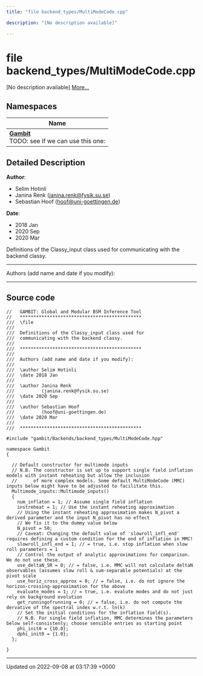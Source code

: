 ```yaml
---
title: "file backend_types/MultiModeCode.cpp"

description: "[No description available]"

---
```


# file backend_types/MultiModeCode.cpp

[No description available] [More...](#detailed-description)

## Namespaces

| Name           |
| -------------- |
| **[Gambit](/documentation/code/namespaces/namespacegambit/)** <br>TODO: see if we can use this one:  |

## Detailed Description


**Author**: 

  * Selim Hotinli 
  * Janina Renk ([janina.renk@fysik.su.se](mailto:janina.renk@fysik.su.se)) 
  * Sebastian Hoof ([hoof@uni-goettingen.de](mailto:hoof@uni-goettingen.de)) 


**Date**: 

  * 2018 Jan
  * 2020 Sep
  * 2020 Mar


Definitions of the Classy_input class used for communicating with the backend classy.



------------------

Authors (add name and date if you modify):



------------------




## Source code

```
//   GAMBIT: Global and Modular BSM Inference Tool
//   *********************************************
///  \file
///
///  Definitions of the Classy_input class used for
///  communicating with the backend classy.
///
///  *********************************************
///
///  Authors (add name and date if you modify):
///
///  \author Selim Hotinli
///  \date 2018 Jan
///
///  \author Janina Renk
///          (janina.renk@fysik.su.se)
///  \date 2020 Sep
///
///  \author Sebastian Hoof
///          (hoof@uni-goettingen.de)
///  \date 2020 Mar
///
///  *********************************************

#include "gambit/Backends/backend_types/MultiModeCode.hpp"

namespace Gambit
{

  // Default constructor for multimode inputs
  // N.B. The constructor is set up to support single field inflation models with instant reheating but allow the inclusion
  //      of more complex models. Some default MultiModeCode (MMC) inputs below might have to be adjusted to facilitate this.
  Multimode_inputs::Multimode_inputs()
  {
    num_inflaton = 1; // Assume single field inflation
    instreheat = 1; // Use the instant reheating approximation
    // Using the instant reheating approximation makes N_pivot a derived parameter and the input N_pivot has no effect
    // We fix it to the dummy value below
    N_pivot = 50;
    // Caveat: Changing the default value of 'slowroll_infl_end' requires defining a custom condition for the end of inflation in MMC!
    slowroll_infl_end = 1; // = true, i.e. stop inflation when slow roll parameters = 1
    // Control the output of analytic approximations for comparison. We do not use these.
    use_deltaN_SR = 0; // = false, i.e. MMC will not calculate deltaN observables (assumes slow roll & sum-separable potentials) at the pivot scale
    use_horiz_cross_approx = 0; // = false, i.e. do not ignore the horizon-crossing-approximation for the above
    evaluate_modes = 1; // = true, i.e. evalute modes and do not just rely on background evolution
    get_runningofrunning = 0; // = false, i.e. do not compute the dervative of the spectral index w.r.t. ln(k)
    // Set the initial conditions for the inflation field(s).
    // N.B. For single field inflation, MMC determines the parameters below self-consistenly; choose sensible entries as starting point
    phi_init0 = {10.0};
    dphi_init0 = {1.0};
  };

}
```


-------------------------------

Updated on 2022-09-08 at 03:17:39 +0000
